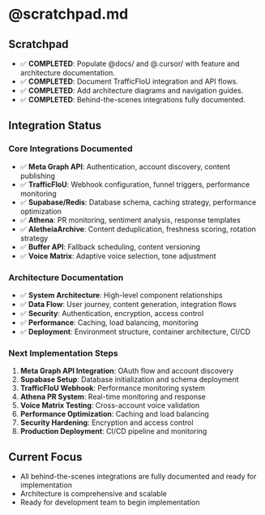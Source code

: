 # @scratchpad.md

## Scratchpad

- ✅ **COMPLETED**: Populate @docs/ and @.cursor/ with feature and architecture documentation.
- ✅ **COMPLETED**: Document TrafficFloU integration and API flows.
- ✅ **COMPLETED**: Add architecture diagrams and navigation guides.
- ✅ **COMPLETED**: Behind-the-scenes integrations fully documented.

## Integration Status

### Core Integrations Documented
- ✅ **Meta Graph API**: Authentication, account discovery, content publishing
- ✅ **TrafficFloU**: Webhook configuration, funnel triggers, performance monitoring
- ✅ **Supabase/Redis**: Database schema, caching strategy, performance optimization
- ✅ **Athena**: PR monitoring, sentiment analysis, response templates
- ✅ **AletheiaArchive**: Content deduplication, freshness scoring, rotation strategy
- ✅ **Buffer API**: Fallback scheduling, content versioning
- ✅ **Voice Matrix**: Adaptive voice selection, tone adjustment

### Architecture Documentation
- ✅ **System Architecture**: High-level component relationships
- ✅ **Data Flow**: User journey, content generation, integration flows
- ✅ **Security**: Authentication, encryption, access control
- ✅ **Performance**: Caching, load balancing, monitoring
- ✅ **Deployment**: Environment structure, container architecture, CI/CD

### Next Implementation Steps
1. **Meta Graph API Integration**: OAuth flow and account discovery
2. **Supabase Setup**: Database initialization and schema deployment
3. **TrafficFloU Webhook**: Performance monitoring system
4. **Athena PR System**: Real-time monitoring and response
5. **Voice Matrix Testing**: Cross-account voice validation
6. **Performance Optimization**: Caching and load balancing
7. **Security Hardening**: Encryption and access control
8. **Production Deployment**: CI/CD pipeline and monitoring

## Current Focus
- All behind-the-scenes integrations are fully documented and ready for implementation
- Architecture is comprehensive and scalable
- Ready for development team to begin implementation 